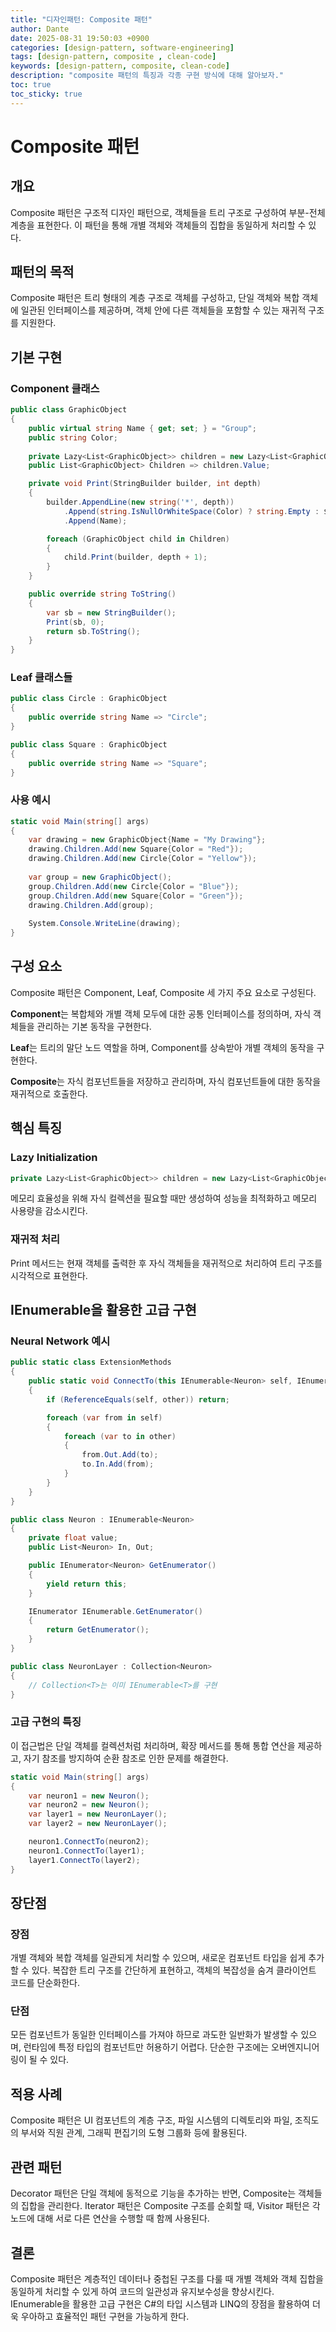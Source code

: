 ```yaml
---
title: "디자인패턴: Composite 패턴"
author: Dante
date: 2025-08-31 19:50:03 +0900
categories: [design-pattern, software-engineering]
tags: [design-pattern, composite , clean-code]
keywords: [design-pattern, composite, clean-code]
description: "composite 패턴의 특징과 각종 구현 방식에 대해 알아보자."
toc: true
toc_sticky: true
---
```


# Composite 패턴

## 개요

Composite 패턴은 구조적 디자인 패턴으로, 객체들을 트리 구조로 구성하여 부분-전체 계층을 표현한다. 이 패턴을 통해 개별 객체와 객체들의 집합을 동일하게 처리할 수 있다.

## 패턴의 목적

Composite 패턴은 트리 형태의 계층 구조로 객체를 구성하고, 단일 객체와 복합 객체에 일관된 인터페이스를 제공하며, 객체 안에 다른 객체들을 포함할 수 있는 재귀적 구조를 지원한다.

## 기본 구현

### Component 클래스

```csharp
public class GraphicObject
{
    public virtual string Name { get; set; } = "Group";
    public string Color;
    
    private Lazy<List<GraphicObject>> children = new Lazy<List<GraphicObject>>();
    public List<GraphicObject> Children => children.Value;

    private void Print(StringBuilder builder, int depth)
    {
        builder.AppendLine(new string('*', depth))
            .Append(string.IsNullOrWhiteSpace(Color) ? string.Empty : $"{Color}")
            .Append(Name);

        foreach (GraphicObject child in Children)
        {
            child.Print(builder, depth + 1);
        }
    }

    public override string ToString()
    {
        var sb = new StringBuilder();
        Print(sb, 0);
        return sb.ToString();
    }
}
```

### Leaf 클래스들

```csharp
public class Circle : GraphicObject
{
    public override string Name => "Circle";
}

public class Square : GraphicObject
{
    public override string Name => "Square";
}
```

### 사용 예시

```csharp
static void Main(string[] args)
{
    var drawing = new GraphicObject{Name = "My Drawing"};
    drawing.Children.Add(new Square{Color = "Red"});
    drawing.Children.Add(new Circle{Color = "Yellow"});
    
    var group = new GraphicObject();
    group.Children.Add(new Circle{Color = "Blue"});
    group.Children.Add(new Square{Color = "Green"});
    drawing.Children.Add(group);
    
    System.Console.WriteLine(drawing);
}
```

## 구성 요소

Composite 패턴은 Component, Leaf, Composite 세 가지 주요 요소로 구성된다.

**Component**는 복합체와 개별 객체 모두에 대한 공통 인터페이스를 정의하며, 자식 객체들을 관리하는 기본 동작을 구현한다.

**Leaf**는 트리의 말단 노드 역할을 하며, Component를 상속받아 개별 객체의 동작을 구현한다.

**Composite**는 자식 컴포넌트들을 저장하고 관리하며, 자식 컴포넌트들에 대한 동작을 재귀적으로 호출한다.

## 핵심 특징

### Lazy Initialization

```csharp
private Lazy<List<GraphicObject>> children = new Lazy<List<GraphicObject>>();
```

메모리 효율성을 위해 자식 컬렉션을 필요할 때만 생성하여 성능을 최적화하고 메모리 사용량을 감소시킨다.

### 재귀적 처리

Print 메서드는 현재 객체를 출력한 후 자식 객체들을 재귀적으로 처리하여 트리 구조를 시각적으로 표현한다.

## IEnumerable을 활용한 고급 구현

### Neural Network 예시

```csharp
public static class ExtensionMethods
{
    public static void ConnectTo(this IEnumerable<Neuron> self, IEnumerable<Neuron> other)
    {
        if (ReferenceEquals(self, other)) return;

        foreach (var from in self)
        {
            foreach (var to in other)
            {
                from.Out.Add(to);
                to.In.Add(from);
            }
        }
    }
}

public class Neuron : IEnumerable<Neuron>
{
    private float value;
    public List<Neuron> In, Out;

    public IEnumerator<Neuron> GetEnumerator()
    {
        yield return this;
    }

    IEnumerator IEnumerable.GetEnumerator()
    {
        return GetEnumerator();
    }
}

public class NeuronLayer : Collection<Neuron>
{
    // Collection<T>는 이미 IEnumerable<T>를 구현
}
```

### 고급 구현의 특징

이 접근법은 단일 객체를 컬렉션처럼 처리하며, 확장 메서드를 통해 통합 연산을 제공하고, 자기 참조를 방지하여 순환 참조로 인한 문제를 해결한다.

```csharp
static void Main(string[] args)
{
    var neuron1 = new Neuron();
    var neuron2 = new Neuron();
    var layer1 = new NeuronLayer();
    var layer2 = new NeuronLayer();

    neuron1.ConnectTo(neuron2);
    neuron1.ConnectTo(layer1);
    layer1.ConnectTo(layer2);
}
```

## 장단점

### 장점

개별 객체와 복합 객체를 일관되게 처리할 수 있으며, 새로운 컴포넌트 타입을 쉽게 추가할 수 있다. 복잡한 트리 구조를 간단하게 표현하고, 객체의 복잡성을 숨겨 클라이언트 코드를 단순화한다.

### 단점

모든 컴포넌트가 동일한 인터페이스를 가져야 하므로 과도한 일반화가 발생할 수 있으며, 런타임에 특정 타입의 컴포넌트만 허용하기 어렵다. 단순한 구조에는 오버엔지니어링이 될 수 있다.

## 적용 사례

Composite 패턴은 UI 컴포넌트의 계층 구조, 파일 시스템의 디렉토리와 파일, 조직도의 부서와 직원 관계, 그래픽 편집기의 도형 그룹화 등에 활용된다.

## 관련 패턴

Decorator 패턴은 단일 객체에 동적으로 기능을 추가하는 반면, Composite는 객체들의 집합을 관리한다. Iterator 패턴은 Composite 구조를 순회할 때, Visitor 패턴은 각 노드에 대해 서로 다른 연산을 수행할 때 함께 사용된다.

## 결론

Composite 패턴은 계층적인 데이터나 중첩된 구조를 다룰 때 개별 객체와 객체 집합을 동일하게 처리할 수 있게 하여 코드의 일관성과 유지보수성을 향상시킨다. IEnumerable을 활용한 고급 구현은 C#의 타입 시스템과 LINQ의 장점을 활용하여 더욱 우아하고 효율적인 패턴 구현을 가능하게 한다.